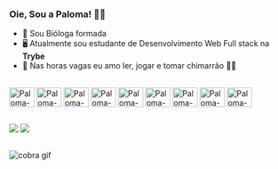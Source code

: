 ### Oie, Sou a Paloma! 🌻✨

- 🌱 Sou Bióloga formada
- 🖥️ Atualmente sou estudante de Desenvolvimento Web Full stack na **Trybe** 
- 💛 Nas horas vagas eu amo ler, jogar e tomar chimarrão 🧉🧉

<div style="display: inline_block"><br>
  <img align="center" alt="Paloma-JS" height="35" width="45" src="https://cdn.jsdelivr.net/gh/devicons/devicon/icons/javascript/javascript-original.svg">
  <img align="center" alt="Paloma-Python" height="35" width="45" src="https://cdn.jsdelivr.net/gh/devicons/devicon/icons/python/python-original.svg">
  <img align="center" alt="Paloma-React" height="35" width="45" src="https://cdn.jsdelivr.net/gh/devicons/devicon/icons/react/react-original.svg">
  <img align="center" alt="Paloma-HTML" height="35" width="45" src="https://cdn.jsdelivr.net/gh/devicons/devicon/icons/html5/html5-original.svg">
  <img align="center" alt="Paloma-CSS" height="35" width="45" src="https://cdn.jsdelivr.net/gh/devicons/devicon/icons/css3/css3-original.svg">
  <img align="center" alt="Paloma-NodeJs" height="35" width="45" src="https://cdn.jsdelivr.net/gh/devicons/devicon/icons/nodejs/nodejs-original.svg">
  <img align="center" alt="Paloma-Docker" height="35" width="45" src="https://cdn.jsdelivr.net/gh/devicons/devicon/icons/docker/docker-original.svg">
  <img align="center" alt="Paloma-MongoDB" height="35" width="45" src="https://cdn.jsdelivr.net/gh/devicons/devicon/icons/mongodb/mongodb-original.svg">
  <img align="center" alt="Paloma-Typescript" height="35" width="45" src="https://cdn.jsdelivr.net/gh/devicons/devicon/icons/typescript/typescript-original.svg">
</div>

##
<div>
  <a href="https://www.linkedin.com/in/paloma-wink" target="_blank"><img src="https://img.shields.io/badge/LinkedIn-0077B5?style=for-the-badge&logo=linkedin&logoColor=white" target="_blank"></a>  
  <a href="https://www.instagram.com/paloma.wink/?hl=pt-br" target="_blank"><img src="https://img.shields.io/badge/Instagram-E4405F?style=for-the-badge&logo=instagram&logoColor=white"></a>
</div>

##
![ cobra gif ](https://github.com/PalomaWink/PalomaWink/blob/output/github-contribution-grid-snake.svg)
